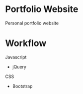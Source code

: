 Portfolio Website
=================
Personal portfolio website


Workflow
=================

Javascript
 - jQuery
 
 CSS
  - Bootstrap
